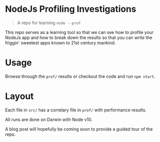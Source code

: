 # NodeJs Profiling Investigations
> A repo for learning `node --prof`

This repo serves as a learning tool so that we can see how to profile your NodeJs app and how to break down the results so that you can write the friggin' sweetest apps known to 21st century mankind.

# Usage

Browse through the `prof/` results or checkout the code and run `npm start`.

# Layout

Each file in `src/` has a correlary file in `prof/` with performance results.

All runs are done on Darwin with Node v10.

A blog post will hopefully be coming soon to provide a guided tour of the repo.
